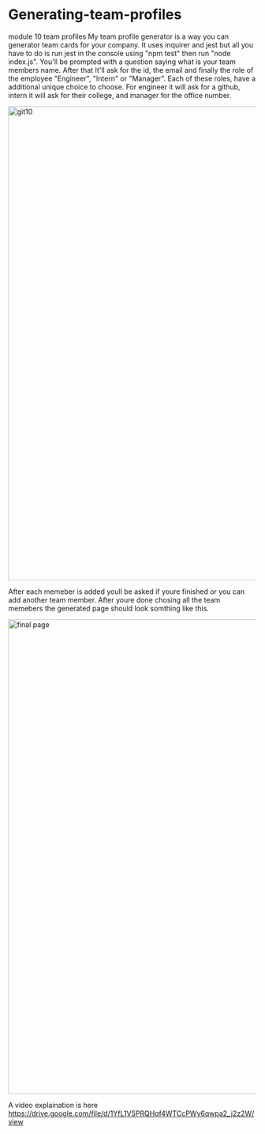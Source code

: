 # Generating-team-profiles
module 10 team profiles
My team profile generator is a way you can generator team cards for your company. It uses inquirer and jest but all you have to do is run jest
in the console using "npm test" then run "node index.js". You'll be prompted with a question saying what is your team members name. After that
It'll ask for the id, the email and finally the role of the employee "Engineer", "Intern" or "Manager". Each of these roles, have a
additional unique choice to choose. For engineer it will ask for a github, intern it will ask for their college, and manager for the office
number.

<img width="959" alt="git10" src="https://user-images.githubusercontent.com/112913338/216449212-02c8f3f4-7024-457c-a356-231c25e8705e.PNG">

After each memeber is added youll be asked if youre finished or you can add another team member. After youre done chosing all the team memebers
the generated page should look somthing like this.

<img width="960" alt="final page" src="https://user-images.githubusercontent.com/112913338/216450958-2c0b27b2-dbf3-4501-88da-ad4299b95bea.png">

A video explaination is here https://drive.google.com/file/d/1YfL1V5PRQHqf4WTCcPWy6qwpa2_j2z2W/view
